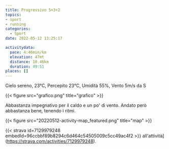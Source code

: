 ```yaml
---
title: Progressivo 5+3+2
topics:
- sport
- running
categories: 
  - Sport
date: 2022-05-12 13:25:17

activitydata:
  pace: 4:46min/km
  elevation: 47mt
  distance: 10.46km
  duration: 49:51
places: []
---
```


Cielo sereno, 23°C, Percepito 23°C, Umidità 55%, Vento 5m/s da S

{{< figure src="grafico.png" title="grafico" >}}
<!--more-->

Abbastanza impegnativo per il caldo e un po' di vento. Andato però abbastanza bene, tenendo i ritmi.

{{<  figure src="20220512-activity-map_featured.png" title="map" >}}

{{< strava id=7129979248 embedId=96ccbbf89b8294c6d464c54505009c5cc49ac4f2 >}} all'attività](https://strava.com/activities/7129979248).
